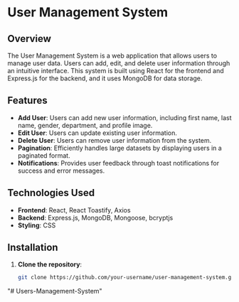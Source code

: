 # User Management System

## Overview
The User Management System is a web application that allows users to manage user data. Users can add, edit, and delete user information through an intuitive interface. This system is built using React for the frontend and Express.js for the backend, and it uses MongoDB for data storage.

## Features
- **Add User**: Users can add new user information, including first name, last name, gender, department, and profile image.
- **Edit User**: Users can update existing user information.
- **Delete User**: Users can remove user information from the system.
- **Pagination**: Efficiently handles large datasets by displaying users in a paginated format.
- **Notifications**: Provides user feedback through toast notifications for success and error messages.

## Technologies Used
- **Frontend**: React, React Toastify, Axios
- **Backend**: Express.js, MongoDB, Mongoose, bcryptjs
- **Styling**: CSS

## Installation

1. **Clone the repository**:
   ```sh
   git clone https://github.com/your-username/user-management-system.git
"# Users-Management-System" 
